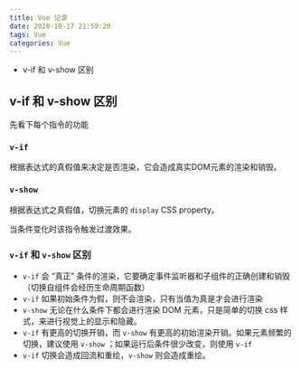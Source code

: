 ```yaml
---
title: Vue 记录
date: 2020-10-17 21:59:20
tags: Vue
categories: Vue
---
```




- v-if 和 v-show 区别



<!-- more -->



## v-if 和 v-show 区别

先看下每个指令的功能

### `v-if`

根据表达式的真假值来决定是否渲染，它会造成真实DOM元素的渲染和销毁。



### `v-show`

根据表达式之真假值，切换元素的 `display` CSS property。

当条件变化时该指令触发过渡效果。



### `v-if` 和 `v-show` 区别

- `v-if` 会 “真正” 条件的渲染，它要确定事件监听器和子组件的正确创建和销毁（切换自组件会经历生命周期函数）
- `v-if` 如果初始条件为假，则不会渲染，只有当值为真是才会进行渲染
- `v-show` 无论在什么条件下都会进行渲染 DOM 元素，只是简单的切换 css 样式，来进行视觉上的显示和隐藏。
- `v-if` 有更高的切换开销，而 `v-show` 有更高的初始渲染开销。如果元素频繁的切换，建议使用 `v-show` ；如果运行后条件很少改变，则使用 `v-if`
- `v-if` 切换会造成回流和重绘，`v-show` 则会造成重绘。

